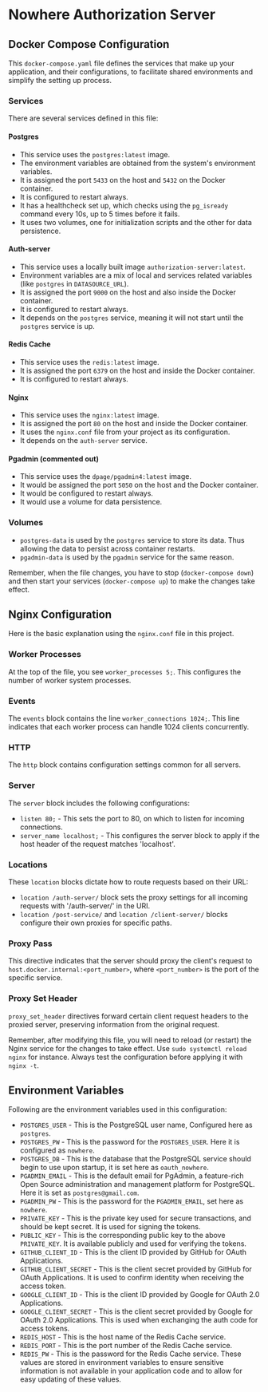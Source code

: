# Nowhere Authorization Server

## Docker Compose Configuration

This `docker-compose.yaml` file defines the services that make up your application, and their configurations, to facilitate shared environments and simplify the setting up process.

### Services

There are several services defined in this file:

#### Postgres

- This service uses the `postgres:latest` image.
- The environment variables are obtained from the system's environment variables.
- It is assigned the port `5433` on the host and `5432` on the Docker container.
- It is configured to restart always.
- It has a healthcheck set up, which checks using the `pg_isready` command every 10s, up to 5 times before it fails.
- It uses two volumes, one for initialization scripts and the other for data persistence.

#### Auth-server

- This service uses a locally built image `authorization-server:latest`.
- Environment variables are a mix of local and services related variables (like `postgres` in `DATASOURCE_URL`).
- It is assigned the port `9000` on the host and also inside the Docker container.
- It is configured to restart always.
- It depends on the `postgres` service, meaning it will not start until the `postgres` service is up.

#### Redis Cache

- This service uses the `redis:latest` image.
- It is assigned the port `6379` on the host and inside the Docker container.
- It is configured to restart always.

#### Nginx

- This service uses the `nginx:latest` image.
- It is assigned the port `80` on the host and inside the Docker container.
- It uses the `nginx.conf` file from your project as its configuration.
- It depends on the `auth-server` service.

#### Pgadmin (commented out)

- This service uses the `dpage/pgadmin4:latest` image.
- It would be assigned the port `5050` on the host and the Docker container.
- It would be configured to restart always.
- It would use a volume for data persistence.

### Volumes

- `postgres-data` is used by the `postgres` service to store its data. Thus allowing the data to persist across container restarts.
- `pgadmin-data` is used by the `pgadmin` service for the same reason.

Remember, when the file changes, you have to stop (`docker-compose down`) and then start your services (`docker-compose up`) to make the changes take effect.

## Nginx Configuration

Here is the basic explanation using the `nginx.conf` file in this project.

### Worker Processes

At the top of the file, you see `worker_processes 5;`. This configures the number of worker system processes.

### Events

The `events` block contains the line `worker_connections 1024;`. This line indicates that each worker process can handle 1024 clients concurrently.

### HTTP

The `http` block contains configuration settings common for all servers.

### Server

The `server` block includes the following configurations:

- `listen 80;` - This sets the port to 80, on which to listen for incoming connections.
- `server_name localhost;` -  This configures the server block to apply if the host header of the request matches 'localhost'.

### Locations

These `location` blocks dictate how to route requests based on their URL:

- `location /auth-server/` block sets the proxy settings for all incoming requests with '/auth-server/' in the URI.
- `location /post-service/` and `location /client-server/` blocks configure their own proxies for specific paths.

### Proxy Pass

This directive indicates that the server should proxy the client's request to `host.docker.internal:<port_number>`, where `<port_number>` is the port of the specific service.

### Proxy Set Header

`proxy_set_header` directives forward certain client request headers to the proxied server, preserving information from the original request.

Remember, after modifying this file, you will need to reload (or restart) the Nginx service for the changes to take effect. Use `sudo systemctl reload nginx` for instance. Always test the configuration before applying it with `nginx -t`.

## Environment Variables

Following are the environment variables used in this configuration:

- `POSTGRES_USER` - This is the PostgreSQL user name, Configured here as `postgres`.
- `POSTGRES_PW` - This is the password for the `POSTGRES_USER`. Here it is configured as `nowhere`.
- `POSTGRES_DB` - This is the database that the PostgreSQL service should begin to use upon startup, it is set here as `oauth_nowhere`.
- `PGADMIN_EMAIL` - This is the default email for PgAdmin, a feature-rich Open Source administration and management platform for PostgreSQL. Here it is set as `postgres@gmail.com`.
- `PGADMIN_PW` - This is the password for the `PGADMIN_EMAIL`, set here as `nowhere`.
- `PRIVATE_KEY` - This is the private key used for secure transactions, and should be kept secret. It is used for signing the tokens.
- `PUBLIC_KEY` - This is the corresponding public key to the above `PRIVATE_KEY`. It is available publicly and used for verifying the tokens.
- `GITHUB_CLIENT_ID` - This is the client ID provided by GitHub for OAuth Applications.
- `GITHUB_CLIENT_SECRET` - This is the client secret provided by GitHub for OAuth Applications. It is used to confirm identity when receiving the access token.
- `GOOGLE_CLIENT_ID` - This is the client ID provided by Google for OAuth 2.0 Applications.
- `GOOGLE_CLIENT_SECRET` - This is the client secret provided by Google for OAuth 2.0 Applications. This is used when exchanging the auth code for access tokens.
- `REDIS_HOST` - This is the host name of the Redis Cache service.
- `REDIS_PORT` - This is the port number of the Redis Cache service.
- `REDIS_PW` - This is the password for the Redis Cache service.
These values are stored in environment variables to ensure sensitive information is not available in your application code and to allow for easy updating of these values.